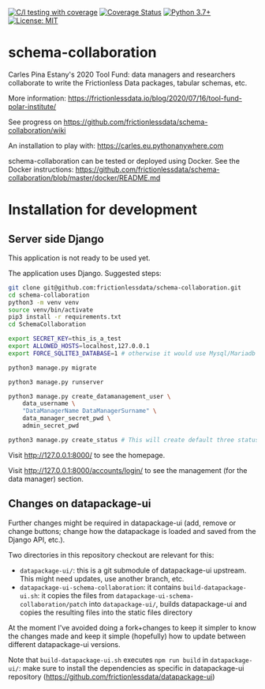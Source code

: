 [![C/I testing with coverage](https://github.com/frictionlessdata/schema-collaboration/workflows/C/I%20testing%20with%20coverage/badge.svg?branch=master)](https://github.com/frictionlessdata/schema-collaboration/actions)
[![Coverage Status](https://coveralls.io/repos/github/frictionlessdata/schema-collaboration/badge.svg?branch=master&service=github)](https://coveralls.io/github/frictionlessdata/schema-collaboration?branch=master)
[![Python 3.7+](https://img.shields.io/badge/python-3.7+-blue.svg)](https://www.python.org/downloads/)
[![License: MIT](https://img.shields.io/badge/License-MIT-yellow.svg)](https://opensource.org/licenses/MIT)


# schema-collaboration
Carles Pina Estany's 2020 Tool Fund: data managers and researchers collaborate to write the Frictionless Data packages, tabular schemas, etc. 

More information: https://frictionlessdata.io/blog/2020/07/16/tool-fund-polar-institute/

See progress on https://github.com/frictionlessdata/schema-collaboration/wiki

An installation to play with: https://carles.eu.pythonanywhere.com

schema-collaboration can be tested or deployed using Docker. See the Docker instructions: https://github.com/frictionlessdata/schema-collaboration/blob/master/docker/README.md

# Installation for development
## Server side Django
This application is not ready to be used yet.

The application uses Django. Suggested steps:

```sh
git clone git@github.com:frictionlessdata/schema-collaboration.git
cd schema-collaboration
python3 -m venv venv
source venv/bin/activate
pip3 install -r requirements.txt
cd SchemaCollaboration

export SECRET_KEY=this_is_a_test
export ALLOWED_HOSTS=localhost,127.0.0.1
export FORCE_SQLITE3_DATABASE=1	# otherwise it would use Mysql/Mariadb and you need to setup DB_NAME, DB_USER, DB_PASSWORD, DB_HOST, DB_PORT

python3 manage.py migrate

python3 manage.py runserver

python3 manage.py create_datamanagement_user \
	data_username \
	"DataManagerName DataManagerSurname" \
	data_manager_secret_pwd \
	admin_secret_pwd

python3 manage.py create_status # This will create default three status and can be changed at any time
```

Visit http://127.0.0.1:8000/ to see the homepage.

Visit http://127.0.0.1:8000/accounts/login/ to see the management (for the data manager) section.

## Changes on datapackage-ui
Further changes might be required in datapackage-ui (add, remove or change buttons; change how the datapackage is loaded and saved from the Django API, etc.).

Two directories in this repository checkout are relevant for this:
 * `datapackage-ui/`: this is a git submodule of datapackage-ui upstream. This might need updates, use another branch, etc.
 * `datapackage-ui-schema-collaboration`: it contains `build-datapackage-ui.sh`: it copies the files from `datapackage-ui-schema-collaboration/patch` into `datapackage-ui/`, builds datapackage-ui and copies the resulting files into the static files directory

At the moment I've avoided doing a fork+changes to keep it simpler to know the changes made and keep it simple (hopefully) how to update between different datapackage-ui versions.

Note that `build-datapackage-ui.sh` executes `npm run build` in `datapackage-ui/`: make sure to install the dependencies as specific in datapackage-ui repository (https://github.com/frictionlessdata/datapackage-ui)
